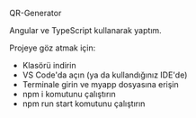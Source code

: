 QR-Generator 

Angular ve TypeScript kullanarak yaptım.

Projeye göz atmak için:

- Klasörü indirin
- VS Code'da açın (ya da kullandığınız IDE'de)
- Terminale girin ve myapp dosyasına erişin
- npm i komutunu çalıştırın
- npm run start komutunu çalıştırın
